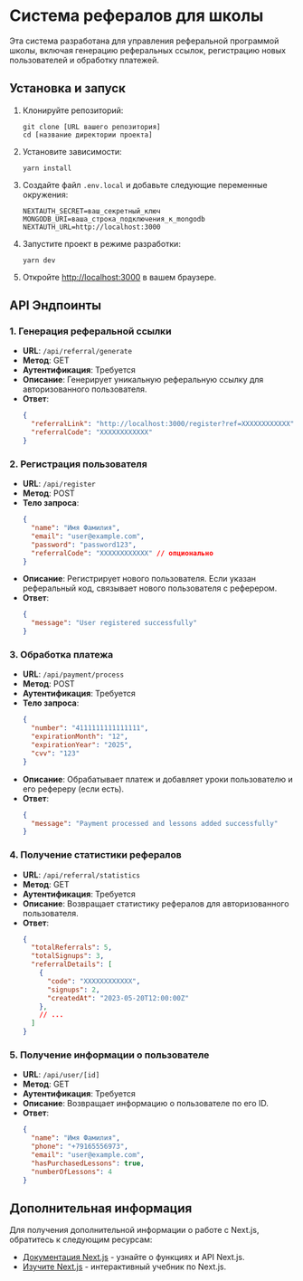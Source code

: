 # Система рефералов для школы

Эта система разработана для управления реферальной программой школы, включая генерацию реферальных ссылок, регистрацию новых пользователей и обработку платежей.

## Установка и запуск

1. Клонируйте репозиторий:
   ```
   git clone [URL вашего репозитория]
   cd [название директории проекта]
   ```

2. Установите зависимости:
   ```
   yarn install
   ```

3. Создайте файл `.env.local` и добавьте следующие переменные окружения:
   ```
   NEXTAUTH_SECRET=ваш_секретный_ключ
   MONGODB_URI=ваша_строка_подключения_к_mongodb
   NEXTAUTH_URL=http://localhost:3000
   ```

4. Запустите проект в режиме разработки:
   ```
   yarn dev
   ```

5. Откройте [http://localhost:3000](http://localhost:3000) в вашем браузере.

## API Эндпоинты

### 1. Генерация реферальной ссылки
- **URL**: `/api/referral/generate`
- **Метод**: GET
- **Аутентификация**: Требуется
- **Описание**: Генерирует уникальную реферальную ссылку для авторизованного пользователя.
- **Ответ**: 
  ```json
  {
    "referralLink": "http://localhost:3000/register?ref=XXXXXXXXXXXX",
    "referralCode": "XXXXXXXXXXXX"
  }
  ```

### 2. Регистрация пользователя
- **URL**: `/api/register`
- **Метод**: POST
- **Тело запроса**:
  ```json
  {
    "name": "Имя Фамилия",
    "email": "user@example.com",
    "password": "password123",
    "referralCode": "XXXXXXXXXXXX" // опционально
  }
  ```
- **Описание**: Регистрирует нового пользователя. Если указан реферальный код, связывает нового пользователя с реферером.
- **Ответ**: 
  ```json
  {
    "message": "User registered successfully"
  }
  ```

### 3. Обработка платежа
- **URL**: `/api/payment/process`
- **Метод**: POST
- **Аутентификация**: Требуется
- **Тело запроса**:
  ```json
  {
    "number": "4111111111111111",
    "expirationMonth": "12",
    "expirationYear": "2025",
    "cvv": "123"
  }
  ```
- **Описание**: Обрабатывает платеж и добавляет уроки пользователю и его рефереру (если есть).
- **Ответ**: 
  ```json
  {
    "message": "Payment processed and lessons added successfully"
  }
  ```

### 4. Получение статистики рефералов
- **URL**: `/api/referral/statistics`
- **Метод**: GET
- **Аутентификация**: Требуется
- **Описание**: Возвращает статистику рефералов для авторизованного пользователя.
- **Ответ**: 
  ```json
  {
    "totalReferrals": 5,
    "totalSignups": 3,
    "referralDetails": [
      {
        "code": "XXXXXXXXXXXX",
        "signups": 2,
        "createdAt": "2023-05-20T12:00:00Z"
      },
      // ...
    ]
  }
  ```

### 5. Получение информации о пользователе
- **URL**: `/api/user/[id]`
- **Метод**: GET
- **Аутентификация**: Требуется
- **Описание**: Возвращает информацию о пользователе по его ID.
- **Ответ**: 
  ```json
  {
    "name": "Имя Фамилия",
    "phone": "+79165556973",
    "email": "user@example.com",
    "hasPurchasedLessons": true,
    "numberOfLessons": 4
  }
  ```

## Дополнительная информация

Для получения дополнительной информации о работе с Next.js, обратитесь к следующим ресурсам:

- [Документация Next.js](https://nextjs.org/docs) - узнайте о функциях и API Next.js.
- [Изучите Next.js](https://nextjs.org/learn) - интерактивный учебник по Next.js.